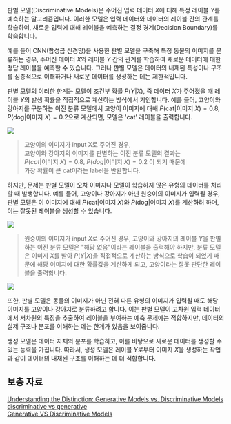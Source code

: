 판별 모델(Discriminative Models)은 주어진 입력 데이터 $X$에 대해 특정 레이블 $Y$를 예측하는 알고리즘입니다. 이러한 모델은 입력 데이터와 데이터의 레이블 간의 관계를 학습하여, 새로운 입력에 대해 레이블을 예측하는 결정 경계(Decision Boundary)를 학습합니다. 

예를 들어 CNN(합성곱 신경망)을 사용한 판별 모델을 구축해 특정 동물의 이미지를 분류하는 경우, 주어진 데이터 $X$와 레이블 $Y$ 간의 관계를 학습하여 새로운 데이터에 대한 정답 레이블을 예측할 수 있습니다. 그러나 판별 모델은 데이터의 내재된 특성이나 구조를 심층적으로 이해하거나 새로운 데이터를 생성하는 데는 제한적입니다.

판별 모델의 이러한 한계는 모델이 조건부 확률 $P(Y|X)$, 즉 데이터 $X$가 주어졌을 때 레이블 $Y$의 발생 확률을 직접적으로 계산하는 방식에서 기인합니다. 예를 들어, 고양이와 강아지를 구분하는 이진 분류 모델에서 고양이 이미지에 대해 $P(\text{cat}|\text{이미지 } X) = 0.8$, $P(\text{dog}|\text{이미지 } X) = 0.2$으로 계산되면, 모델은 'cat' 레이블을 출력합니다.

![](https://wikidocs.net/images/page/228786/discriminative1.png)

>고양이의 이미지가 input X로 주어진 경우,<br>
고양이와 강아지의 이미지를 판별하는 이진 분류 모델의 결과는<br>
$P(cat|\text{이미지 } X) = 0.8$, $P(dog|\text{이미지 } X) = 0.2$ 이 되기 때문에<br>
가장 확률이 큰 cat이라는 label을 반환합니다.

하지만, 문제는 판별 모델이 오차 이미지나 모델이 학습하지 않은 유형의 데이터를 처리할 때 발생합니다. 예를 들어, 고양이나 강아지가 아닌 원숭이의 이미지가 입력될 경우, 판별 모델은 이 이미지에 대해 $P(\text{cat}|\text{이미지 }X)$와 $P(\text{dog}|\text{이미지 }X)$를 계산하려 하며, 이는 잘못된 레이블을 생성할 수 있습니다.

![](https://wikidocs.net/images/page/228786/discriminative2.png)

>원숭이의 이미지가 input $X$로 주어진 경우, 고양이와 강아지의 레이블 $Y$을 판별하는 이진 분류 모델은 "해당 없음"이라는 레이블을 출력해야 하지만, 분류 모델은 이미지 $X$를 받아 $P(Y|X)$을 직접적으로 계산하는 방식으로 학습이 되었기 때문에 해당 이미지에 대한 확률값을 계산하게 되고, 고양이라는 잘못 판단한 레이블을 출력합니다.

![](https://wikidocs.net/images/page/228786/discriminative3.png)

또한, 판별 모델은 동물의 이미지가 아닌 전혀 다른 유형의 이미지가 입력될 때도 해당 이미지를 고양이나 강아지로 분류하려고 합니다. 이는 판별 모델이 고차원 입력 데이터에서 저차원의 특징을 추출하여 레이블을 부여하는 예측 문제에는 적합하지만, 데이터의 실제 구조나 분포를 이해하는 데는 한계가 있음을 보여줍니다. 

생성 모델은 데이터 자체의 분포를 학습하고, 이를 바탕으로 새로운 데이터를 생성할 수 있는 능력을 가집니다. 따라서, 생성 모델은 레이블 $Y$로부터 이미지 $X$을 생성하는 작업과 같이 데이터의 내재된 구조를 이해하는 데 더 적합합니다.

## 보충 자료

[Understanding the Distinction: Generative Models vs. Discriminative Models](https://www.linkedin.com/pulse/understanding-distinction-generative-models-vs-shailendra-prajapati)<br>
[discriminative vs generative](https://ratsgo.github.io/generative%20model/2017/12/17/compare/)<br>
[Generative VS Discriminative Models](https://medium.com/@mlengineer/generative-and-discriminative-models-af5637a66a3)